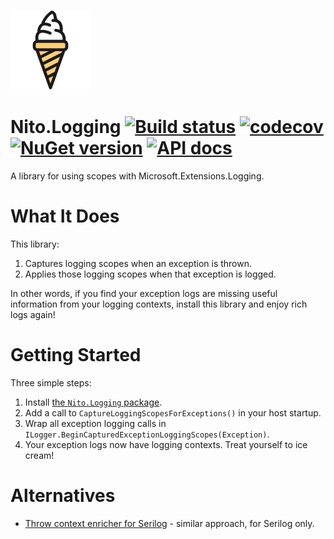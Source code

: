 ![Logo](src/icon.png)

# Nito.Logging [![Build status](https://github.com/StephenCleary/Logging/workflows/Build/badge.svg)](https://github.com/StephenCleary/Logging/actions?query=workflow%3ABuild) [![codecov](https://codecov.io/gh/StephenCleary/Logging/branch/master/graph/badge.svg)](https://codecov.io/gh/StephenCleary/Logging) [![NuGet version](https://badge.fury.io/nu/Nito.Logging.svg)](https://www.nuget.org/packages/Nito.Logging) [![API docs](https://img.shields.io/badge/API-dotnetapis-blue.svg)](http://dotnetapis.com/pkg/Nito.Logging)

A library for using scopes with Microsoft.Extensions.Logging.

# What It Does

This library:
1. Captures logging scopes when an exception is thrown.
2. Applies those logging scopes when that exception is logged.

In other words, if you find your exception logs are missing useful information from your logging contexts, install this library and enjoy rich logs again!

# Getting Started

Three simple steps:
1. Install [the `Nito.Logging` package](https://www.nuget.org/packages/Nito.Logging).
1. Add a call to `CaptureLoggingScopesForExceptions()` in your host startup.
1. Wrap all exception logging calls in `ILogger.BeginCapturedExceptionLoggingScopes(Exception)`.
1. Your exception logs now have logging contexts. Treat yourself to ice cream!

# Alternatives

- [Throw context enricher for Serilog](https://github.com/Tolyandre/serilog-throw-context-enricher) - similar approach, for Serilog only.
